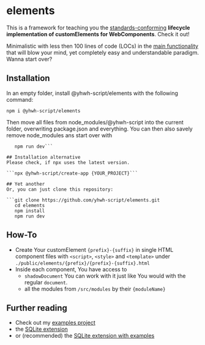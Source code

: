 # elements
This is a framework for teaching you the [standards-conforming](https://developer.mozilla.org/en-US/docs/Web/API/Web_components) **lifecycle implementation of customElements for WebComponents**. Check it out!

Minimalistic with less then 100 lines of code (LOCs) in the [main functionality](https://github.com/yhwh-script/elements/blob/main/src/elements/index.js) that will blow your mind, yet completely easy and understandable paradigm. Wanna start over?

## Installation

In an empty folder, install @yhwh-script/elements with the following command:

```npm i @yhwh-script/elements```

Then move all files from node_modules/@yhwh-script into the current folder,
overwriting package.json and everything.
You can then also savely remove node_modules ans start over with

```npm install
   npm run dev```

## Installation alternative
Please check, if npx uses the latest version.

```npx @yhwh-script/create-app {YOUR_PROJECT}```

## Yet another
Or, you can just clone this repository:

```git clone https://github.com/yhwh-script/elements.git
   cd elements
   npm install
   npm run dev
```

## How-To
- Create Your customElement `{prefix}-{suffix}` in single HTML component files with `<script>`, `<style>` and `<template>` under `./public/elements/{prefix}/{prefix}-{suffix}.html` 
- Inside each component, You have access to
   - `shadowDocument` You can work with it just like You would with the regular `document`.
   - all the modules from `/src/modules` by their `{moduleName}`

## Further reading
- Check out my [examples project](https://github.com/yhwh-script/examples)
- the [SQLite extension](https://github.com/yhwh-script/sqlite)
- or (recommended) the [SQLite extension with examples](https://github.com/yhwh-script/sqlite-examples)
